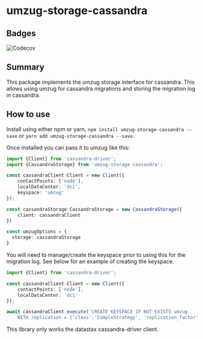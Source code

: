 # umzug-storage-cassandra

## Badges
![Codecov](https://img.shields.io/codecov/c/github/akboyd88/umzug-storage-cassandra?style=for-the-badge)

## Summary

This package implements the umzug storage interface for cassandra. This allows using umzug for cassandra migrations and storing the migration log in cassandra.

## How to use

Install using either npm or yarn, `npm install umzug-storage-cassandra --save` or `yarn add umzug-storage-cassandra --save`.

Once installed you can pass it to umzug like this: 

``` typescript
import {Client} from 'cassandra-driver';
import {CassandraStorage} from 'umzug-storage-cassandra';

const cassandraClient:Client = new Client({
    contactPoints: ['node'],
    localDataCenter: 'dc1',
    keyspace: 'umzug'
});

const cassandraStorage:CassandraStorage = new CassandraStorage({
    client: cassandraClient
})

const umzugOptions = {
  storage: cassandraStorage
}

```

You will need to manage/create the keyspace prior to using this for the migration log. See below for an example of creating the keyspace.

``` typescript
import {Client} from 'cassandra-driver';

const cassandraClient:Client = new Client({
    contactPoints: ['node'],
    localDataCenter: 'dc1'
});

await cassandraClient.execute(`CREATE KEYSPACE IF NOT EXISTS umzug
    WITH replication = {'class':'SimpleStrategy', 'replication_factor' : 3};`);
```

This library only works the datastax cassandra-driver client.